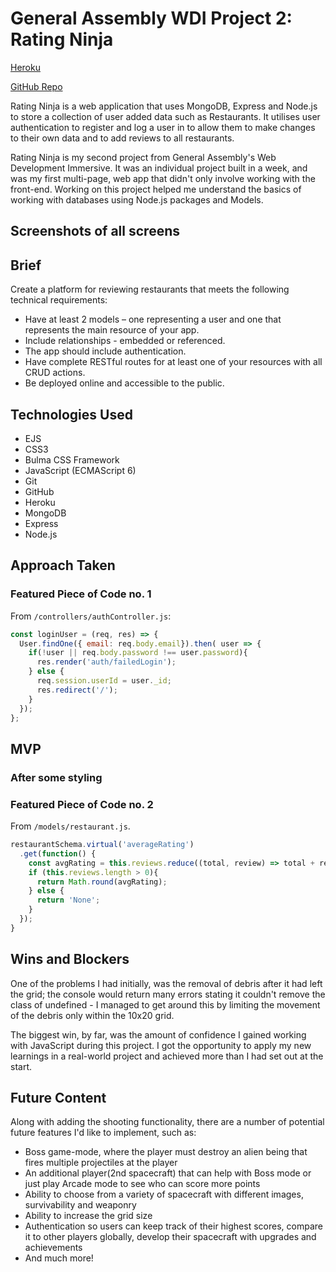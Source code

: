 # General Assembly WDI Project 2: Rating Ninja

[Heroku](https://rating-ninja.herokuapp.com/)

[GitHub Repo](https://github.com/ShamSZ/wdi-project-two)

Rating Ninja is a web application that uses MongoDB, Express and Node.js to store a collection of user added data such as Restaurants. It utilises user authentication to register and log a user in to allow them to make changes to their own data and to add reviews to all restaurants.

Rating Ninja is my second project from General Assembly's Web Development Immersive. It was an individual project built in a week, and was my first multi-page, web app that didn't only involve working with the front-end. Working on this project helped me understand the basics of working with databases using Node.js packages and Models.

## Screenshots of all screens

## Brief

Create a platform for reviewing restaurants that meets the following technical requirements:

* Have at least 2 models – one representing a user and one that represents the main resource of your app.
* Include relationships - embedded or referenced.
* The app should include authentication.
* Have complete RESTful routes for at least one of your resources with all CRUD actions.
* Be deployed online and accessible to the public.


## Technologies Used

* EJS
* CSS3
* Bulma CSS Framework
* JavaScript (ECMAScript 6)
* Git
* GitHub
* Heroku
* MongoDB
* Express
* Node.js

## Approach Taken

### Featured Piece of Code no. 1

From `/controllers/authController.js`:
``` JavaScript
const loginUser = (req, res) => {
  User.findOne({ email: req.body.email}).then( user => {
    if(!user || req.body.password !== user.password){
      res.render('auth/failedLogin');
    } else {
      req.session.userId = user._id;
      res.redirect('/');
    }
  });
};
```

## MVP

### After some styling


### Featured Piece of Code no. 2

From `/models/restaurant.js`.
``` JavaScript
restaurantSchema.virtual('averageRating')
  .get(function() {
    const avgRating = this.reviews.reduce((total, review) => total + review.rating, 0) / this.reviews.length;
    if (this.reviews.length > 0){
      return Math.round(avgRating);
    } else {
      return 'None';
    }
  });
}
```


## Wins and Blockers

One of the problems I had initially, was the removal of  debris after it had left the grid; the console would return many errors stating it couldn't remove the class of undefined - I managed to get around this by limiting the movement of the debris only within the 10x20 grid.

The biggest win, by far, was the amount of confidence I gained working with JavaScript during this project. I got the opportunity to apply my new learnings in a real-world project and achieved more than I had set out at the start.

## Future Content

Along with adding the shooting functionality, there are a number of potential future features I'd like to implement, such as:
* Boss game-mode, where the player must destroy an alien being that fires multiple projectiles at the player
* An additional player(2nd spacecraft) that can help with Boss mode or just play Arcade mode to see who can score more points
* Ability to choose from a variety of spacecraft with different images, survivability and weaponry
* Ability to increase the grid size
* Authentication so users can keep track of their highest scores, compare it to other players globally, develop their spacecraft with upgrades and achievements
* And much more!
